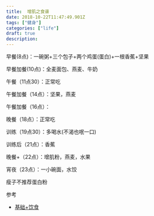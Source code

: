 ```yaml
---
title:  增肌之食谱
date: 2018-10-22T11:47:49.901Z
tags: ["健身"]
categories: ["life"]
draft: true
description:
---
```


早餐(8点)：一碗粥+三个包子+两个鸡蛋(蛋白)+一根香蕉+坚果

早餐加餐(10点)：全麦面包、燕麦、牛奶

午餐（11点30）：正常吃

午餐加餐（14点）：坚果，燕麦

午餐加餐（16点）：

晚餐（18点）：正常吃

训练（19点30）：多喝水(不渴也呡一口)

训练后（21点）：香蕉

晚餐+（22点）：增肌粉，燕麦，水果

宵夜（23点）：一小碗面，水饺

瘦子不推荐蛋白粉


参考
- [基础+饮食](https://mp.weixin.qq.com/s/X6RS0tihTxPHw6NvugEmRg)